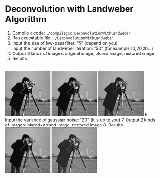 # Deconvolution with Landweber Algorithm

1. Compile c code: ```./compilegcc DeconvolutionWithLandweber``` 
2. Run executable file: ```./DeconvolutionWithLandweber```
3. Input the size of low-pass filter: "5" (depend on you) <br>
   Input the number of landweber iteration: "50" (for example:10,20,30...) <br>
4. Output 3 kinds of images: original image, blured image, restored image
5. Results
<br>
<img src="photograph.png" width="150">
<img src="photograph_degraded_withoutNoise.png" width="150">
<img src="photograph_restored_withoutNoise.png" width="150">
6. Input the variance of gaussian noise: "20" (it is up to you)
7. Output 2 kinds of images: blured+noised image, restored image
8. Results
<br>
<img src="photograph_degraded_withNoise.png" width="150">
<img src="photograph_restored_withNoise.png" width="150">
